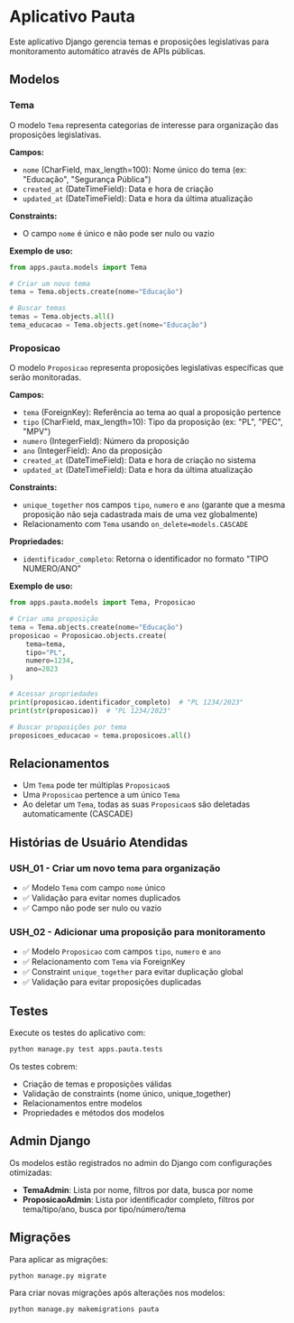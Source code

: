 # Aplicativo Pauta

Este aplicativo Django gerencia temas e proposições legislativas para monitoramento automático através de APIs públicas.

## Modelos

### Tema

O modelo `Tema` representa categorias de interesse para organização das proposições legislativas.

**Campos:**
- `nome` (CharField, max_length=100): Nome único do tema (ex: "Educação", "Segurança Pública")
- `created_at` (DateTimeField): Data e hora de criação
- `updated_at` (DateTimeField): Data e hora da última atualização

**Constraints:**
- O campo `nome` é único e não pode ser nulo ou vazio

**Exemplo de uso:**
```python
from apps.pauta.models import Tema

# Criar um novo tema
tema = Tema.objects.create(nome="Educação")

# Buscar temas
temas = Tema.objects.all()
tema_educacao = Tema.objects.get(nome="Educação")
```

### Proposicao

O modelo `Proposicao` representa proposições legislativas específicas que serão monitoradas.

**Campos:**
- `tema` (ForeignKey): Referência ao tema ao qual a proposição pertence
- `tipo` (CharField, max_length=10): Tipo da proposição (ex: "PL", "PEC", "MPV")
- `numero` (IntegerField): Número da proposição
- `ano` (IntegerField): Ano da proposição
- `created_at` (DateTimeField): Data e hora de criação no sistema
- `updated_at` (DateTimeField): Data e hora da última atualização

**Constraints:**
- `unique_together` nos campos `tipo`, `numero` e `ano` (garante que a mesma proposição não seja cadastrada mais de uma vez globalmente)
- Relacionamento com `Tema` usando `on_delete=models.CASCADE`

**Propriedades:**
- `identificador_completo`: Retorna o identificador no formato "TIPO NUMERO/ANO"

**Exemplo de uso:**
```python
from apps.pauta.models import Tema, Proposicao

# Criar uma proposição
tema = Tema.objects.create(nome="Educação")
proposicao = Proposicao.objects.create(
    tema=tema,
    tipo="PL",
    numero=1234,
    ano=2023
)

# Acessar propriedades
print(proposicao.identificador_completo)  # "PL 1234/2023"
print(str(proposicao))  # "PL 1234/2023"

# Buscar proposições por tema
proposicoes_educacao = tema.proposicoes.all()
```

## Relacionamentos

- Um `Tema` pode ter múltiplas `Proposicao`s
- Uma `Proposicao` pertence a um único `Tema`
- Ao deletar um `Tema`, todas as suas `Proposicao`s são deletadas automaticamente (CASCADE)

## Histórias de Usuário Atendidas

### USH_01 - Criar um novo tema para organização
- ✅ Modelo `Tema` com campo `nome` único
- ✅ Validação para evitar nomes duplicados
- ✅ Campo não pode ser nulo ou vazio

### USH_02 - Adicionar uma proposição para monitoramento
- ✅ Modelo `Proposicao` com campos `tipo`, `numero` e `ano`
- ✅ Relacionamento com `Tema` via ForeignKey
- ✅ Constraint `unique_together` para evitar duplicação global
- ✅ Validação para evitar proposições duplicadas

## Testes

Execute os testes do aplicativo com:

```bash
python manage.py test apps.pauta.tests
```

Os testes cobrem:
- Criação de temas e proposições válidas
- Validação de constraints (nome único, unique_together)
- Relacionamentos entre modelos
- Propriedades e métodos dos modelos

## Admin Django

Os modelos estão registrados no admin do Django com configurações otimizadas:

- **TemaAdmin**: Lista por nome, filtros por data, busca por nome
- **ProposicaoAdmin**: Lista por identificador completo, filtros por tema/tipo/ano, busca por tipo/número/tema

## Migrações

Para aplicar as migrações:

```bash
python manage.py migrate
```

Para criar novas migrações após alterações nos modelos:

```bash
python manage.py makemigrations pauta
``` 